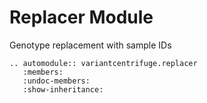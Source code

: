 # Replacer Module

Genotype replacement with sample IDs

```{eval-rst}
.. automodule:: variantcentrifuge.replacer
   :members:
   :undoc-members:
   :show-inheritance:
```